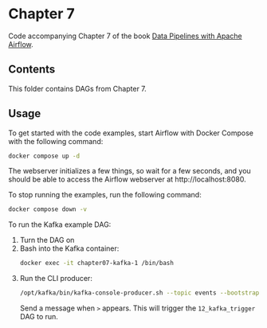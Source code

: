 # Chapter 7

Code accompanying Chapter 7 of the book [Data Pipelines with Apache Airflow](https://www.manning.com/books/data-pipelines-with-apache-airflow).

## Contents

This folder contains DAGs from Chapter 7.

## Usage

To get started with the code examples, start Airflow with Docker Compose with the following command:

```bash
docker compose up -d
```

The webserver initializes a few things, so wait for a few seconds, and you should be able to access the
Airflow webserver at http://localhost:8080.

To stop running the examples, run the following command:

```bash
docker compose down -v
```

To run the Kafka example DAG:
1. Turn the DAG on
2. Bash into the Kafka container:
   ```bash
   docker exec -it chapter07-kafka-1 /bin/bash
   ```
3. Run the CLI producer:
   ```bash
   /opt/kafka/bin/kafka-console-producer.sh --topic events --bootstrap-server localhost:9092
   ```
   Send a message when `>` appears. This will trigger the `12_kafka_trigger` DAG to run.
